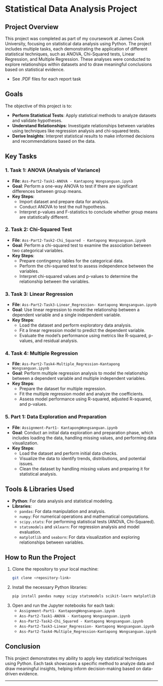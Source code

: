 # Statistical Data Analysis Project

## Project Overview
This project was completed as part of my coursework at James Cook University, focusing on statistical data analysis using Python. The project includes multiple tasks, each demonstrating the application of different statistical techniques, such as ANOVA, Chi-Squared tests, Linear Regression, and Multiple Regression. These analyses were conducted to explore relationships within datasets and to draw meaningful conclusions based on statistical evidence.

- See .PDF files for each report task

## Goals
The objective of this project is to:
- **Perform Statistical Tests**: Apply statistical methods to analyze datasets and validate hypotheses.
- **Understand Relationships**: Investigate relationships between variables using techniques like regression analysis and chi-squared tests.
- **Derive Insights**: Interpret statistical results to make informed decisions and recommendations based on the data.

## Key Tasks

### 1. **Task 1: ANOVA (Analysis of Variance)**
- **File**: `Ass-Part2-Task1-ANOVA - Kantapong Wongsanguan.ipynb`
- **Goal**: Perform a one-way ANOVA to test if there are significant differences between group means.
- **Key Steps**:
  - Import dataset and prepare data for analysis.
  - Conduct ANOVA to test the null hypothesis.
  - Interpret p-values and F-statistics to conclude whether group means are statistically different.

### 2. **Task 2: Chi-Squared Test**
- **File**: `Ass-Part2-Task2-Chi_Squared - Kantapong Wongsanguan.ipynb`
- **Goal**: Perform a chi-squared test to examine the association between two categorical variables.
- **Key Steps**:
  - Prepare contingency tables for the categorical data.
  - Perform the chi-squared test to assess independence between the variables.
  - Interpret chi-squared values and p-values to determine the relationship between the variables.

### 3. **Task 3: Linear Regression**
- **File**: `Ass-Part2-Task3-Linear_Regression- Kantapong Wongsanguan.ipynb`
- **Goal**: Use linear regression to model the relationship between a dependent variable and a single independent variable.
- **Key Steps**:
  - Load the dataset and perform exploratory data analysis.
  - Fit a linear regression model to predict the dependent variable.
  - Evaluate the model’s performance using metrics like R-squared, p-values, and residual analysis.

### 4. **Task 4: Multiple Regression**
- **File**: `Ass-Part2-Task4-Multiple_Regression-Kantapong Wongsanguan.ipynb`
- **Goal**: Perform multiple regression analysis to model the relationship between a dependent variable and multiple independent variables.
- **Key Steps**:
  - Prepare the dataset for multiple regression.
  - Fit the multiple regression model and analyze the coefficients.
  - Assess model performance using R-squared, adjusted R-squared, and p-values.

### 5. **Part 1: Data Exploration and Preparation**
- **File**: `Assignment-Part1- KantapongWongsanguan.ipynb`
- **Goal**: Conduct an initial data exploration and preparation phase, which includes loading the data, handling missing values, and performing data visualization.
- **Key Steps**:
  - Load the dataset and perform initial data checks.
  - Visualize the data to identify trends, distributions, and potential issues.
  - Clean the dataset by handling missing values and preparing it for statistical analysis.

## Tools & Libraries Used
- **Python**: For data analysis and statistical modeling.
- **Libraries**:
  - `pandas`: For data manipulation and analysis.
  - `numpy`: For numerical operations and mathematical computations.
  - `scipy.stats`: For performing statistical tests (ANOVA, Chi-Squared).
  - `statsmodels` and `sklearn`: For regression analysis and model evaluation.
  - `matplotlib` and `seaborn`: For data visualization and exploring relationships between variables.

## How to Run the Project
1. Clone the repository to your local machine:
    ```bash
    git clone <repository-link>
    ```
2. Install the necessary Python libraries:
    ```bash
    pip install pandas numpy scipy statsmodels scikit-learn matplotlib seaborn
    ```
3. Open and run the Jupyter notebooks for each task:
    - `Assignment-Part1- KantapongWongsanguan.ipynb`
    - `Ass-Part2-Task1-ANOVA - Kantapong Wongsanguan.ipynb`
    - `Ass-Part2-Task2-Chi_Squared - Kantapong Wongsanguan.ipynb`
    - `Ass-Part2-Task3-Linear_Regression- Kantapong Wongsanguan.ipynb`
    - `Ass-Part2-Task4-Multiple_Regression-Kantapong Wongsanguan.ipynb`

## Conclusion
This project demonstrates my ability to apply key statistical techniques using Python. Each task showcases a specific method to analyze data and draw meaningful insights, helping inform decision-making based on data-driven evidence.

---
